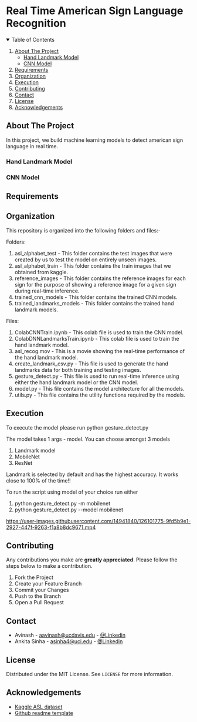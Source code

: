 # Real Time American Sign Language Recognition 

<!-- TABLE OF CONTENTS -->
<details open="open">
  <summary>Table of Contents</summary>
  <ol>
    <li>
      <a href="#about-the-project">About The Project</a>
      <ul>
        <li><a href="#hand-landmark-model">Hand Landmark Model</a></li>
        <li><a href="#cnn-model">CNN Model</a></li>
      </ul>
    </li>
    <li><a href="#requirements">Requirements</a></li>
    <li><a href="#organization">Organization</a></li>
    <li><a href="#execution">Execution</a></li>
    <li><a href="#contributing">Contributing</a></li>
    <li><a href="#contact">Contact</a></li>
    <li><a href="#license">License</a></li>
    <li><a href="#acknowledgements">Acknowledgements</a></li>
  </ol>
</details>



<!-- ABOUT THE PROJECT -->
## About The Project
In this project, we build machine learning models to detect american sign language in real time.

### Hand Landmark Model

### CNN Model
 

<!-- Requirements -->
## Requirements
<!--
This is an example of how to list things you need to use the software and how to install them.
* npm
  ```sh
  npm install npm@latest -g
  ```
-->


<!-- Organization -->
## Organization
This repository is organized into the following folders and files:-

Folders:
1. asl_alphabet_test - This folder contains the test images that were created by us to test the model on entirely unseen images.
2. asl_alphabet_train - This folder contains the train images that we obtained from kaggle.
3. reference_images - This folder contains the reference images for each sign for the purpose of showing a reference image for a given sign during real-time inference.
4. trained_cnn_models - This folder contains the trained CNN models.
5. trained_landmarks_models - This folder contains the trained hand landmark models.

Files:
1. ColabCNNTrain.ipynb - This colab file is used to train the CNN model.
2. ColabDNNLandmarksTrain.ipynb - This colab file is used to train the hand landmark model.
3. asl_recog.mov - This is a movie showing the real-time performance of the hand landmark model.
4. create_landmark_csv.py - This file is used to generate the hand landmarks data for both training and testing images.
5. gesture_detect.py - This file is used to run real-time inference using either the hand landmark model or the CNN model.
6. model.py - This file contains the model architecture for all the models.
7. utils.py - This file contains the utility functions required by the models.


<!-- Execution -->
## Execution

To execute the model please run
python gesture_detect.py 

The model takes 1 args - model. You can choose amongst 3 models
1. Landmark model
2. MobileNet
3. ResNet

Landmark is selected by default and has the highest accuracy. It works close to 100% of the time!! 

To run the script using model of your choice run either 
1. python gesture_detect.py -m mobilenet 
2. python gesture_detect.py --model mobilenet

https://user-images.githubusercontent.com/14941840/126101775-9fd5b9e1-2927-447f-9263-f1a8b8dc9671.mp4


<!-- CONTRIBUTING -->
## Contributing

Any contributions you make are **greatly appreciated**. Please follow the steps below to make a contribution.

1. Fork the Project
2. Create your Feature Branch 
3. Commit your Changes 
4. Push to the Branch 
5. Open a Pull Request


<!-- CONTACT -->
## Contact

* Avinash - aavinash@ucdavis.edu - [@Linkedin](https://www.linkedin.com/in/baidyaavinash/)
* Ankita Sinha - asinha4@uci.edu -  [@Linkedin](https://www.linkedin.com/in/anki08/)


<!-- LICENSE -->
## License

Distributed under the MIT License. See `LICENSE` for more information.


<!-- ACKNOWLEDGEMENTS -->
## Acknowledgements
* [Kaggle ASL dataset](https://www.kaggle.com/grassknoted/asl-alphabet)
* [Github readme template](https://github.com/othneildrew/Best-README-Template)
